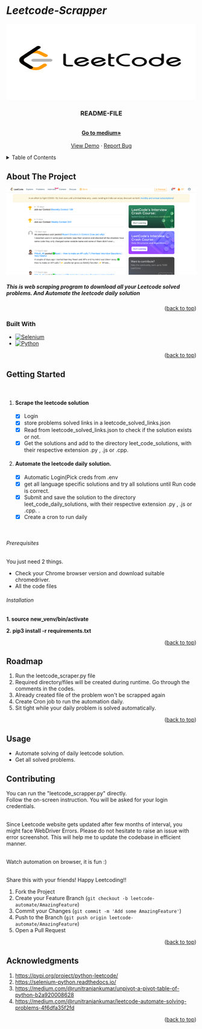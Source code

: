 # _Leetcode-Scrapper_

<!-- PROJECT LOGO -->

<div align="center">
  <a href="https://leetcode.com/">
    <img src="images/leetcode_logo.png" alt="Logo" width="900" height="200">
  </a>
  <h3 align="center">README-FILE</h3>
  <p align="center">
    <br />
    <a href="https://medium.com/@runitranjankumar/leetcode-automate-solving-problems-4f6dfa35f2fd"><strong>Go to medium»</strong></a>
    <br />
    <br />
    <a href="https://youtu.be/yl3zF6ZVpDg">View Demo</a>
    ·
    <a href="https://github.com/runitrupam/leetcode-automate.git">Report Bug</a>
    
  </p>
</div>



<!-- TABLE OF CONTENTS -->
<details>
  <summary>Table of Contents</summary>
  <ol>
    <li>
      <a href="#about-the-project">About The Project</a>
      <ul>
        <li><a href="#built-with">Built With</a></li>
      </ul>
    </li>
    <li>
      <a href="#getting-started">Getting Started</a>
      <ul>
        <li><a href="#prerequisites">Prerequisites</a></li>
        <li><a href="#installation">Installation</a></li>
      </ul>
    </li>
    <li><a href="#Roadmap">Roadmap</a></li>
    <li><a href="#usage">Usage</a></li>
    <li><a href="#contributing">Contributing</a></li>
    <li><a href="#acknowledgments">Acknowledgments</a></li>
  </ol>
</details>



<!-- ABOUT THE PROJECT -->
## About The Project

[![images/leetcode_product.png](images/leetcode_product.png)](https://youtu.be/yl3zF6ZVpDg)

##### This is web scraping program to download all your Leetcode solved problems. And Automate the leetcode daily solution

<p align="right">(<a href="#readme-top">back to top</a>)</p>

### Built With

* [![Selenium][selenium.se]][selenium-url]
* [![Python][Python.py]][Python-url]

<p align="right">(<a href="#readme-top">back to top</a>)</p>



<!-- GETTING STARTED -->
## Getting Started

<br />

1. #### Scrape the leetcode solution
    - [X] Login
    - [X] store problems solved links in a leetcode_solved_links.json
    - [X] Read from leetcode_solved_links.json to check if the solution exists or not.
    - [X] Get the solutions and add to the directory leet_code_solutions,
      with their respective extension .py , .js or .cpp.
2. #### Automate the leetcode daily solution.
    - [X] Automatic Login(Pick creds from .env
    - [X] get all language specific solutions and try all solutions until Run code is correct.
    - [X] Submit and save the solution to the directory leet_code_daily_solutions,
      with their respective extension .py , .js or .cpp. .
    - [X] Create a cron to run daily
<br/>

###### Prerequisites

You just need 2 things. <br />
* Check your Chrome browser version and download suitable chromedriver.
* All the code files

###### Installation

**1. source new_venv/bin/activate**

**2. pip3 install -r requirements.txt**



<p align="right">(<a href="#readme-top">back to top</a>)</p>

## Roadmap
1. Run the leetcode_scraper.py file
1. Required directory/files will be created during runtime. Go through the comments in the codes.<br />
2. Already created file of the problem won't be scrapped again
3. Create Cron job to run the automation daily.
4. Sit tight while your daily problem is solved automatically.

<p align="right">(<a href="#readme-top">back to top</a>)</p>

<!-- USAGE EXAMPLES -->
## Usage
* Automate solving of daily leetcode solution.
* Get all solved problems.


<!-- CONTRIBUTING -->
## Contributing


You can run the "leetcode_scrapper.py" directly.
<br />
Follow the on-screen instruction.
You will be asked for your login credentials.<br />
<br />

Since Leetcode website gets updated after few months of interval, you might face WebDriver Errors. Please do not
hesitate to raise an issue with error screenshot. This will help me to update the codebase in efficient manner.
<br />
<br />

Watch automation on browser, it is fun :) <br />
<br />

Share this with your friends! Happy Leetcoding!! <br />


1. Fork the Project
2. Create your Feature Branch (`git checkout -b leetcode-automate/AmazingFeature`)
3. Commit your Changes (`git commit -m 'Add some AmazingFeature'`)
4. Push to the Branch (`git push origin leetcode-automate/AmazingFeature`)
5. Open a Pull Request

<p align="right">(<a href="#readme-top">back to top</a>)</p>


<!-- ACKNOWLEDGMENTS -->
## Acknowledgments
1. https://pypi.org/project/python-leetcode/
2. https://selenium-python.readthedocs.io/
3. https://medium.com/@runitranjankumar/unpivot-a-pivot-table-of-python-b2a920008628
4. https://medium.com/@runitranjankumar/leetcode-automate-solving-problems-4f6dfa35f2fd <br />

<p align="right">(<a href="#readme-top">back to top</a>)</p>





<!-- MARKDOWN LINKS & IMAGES -->
<!-- https://www.markdownguide.org/basic-syntax/#reference-style-links -->

[selenium.se]: https://encrypted-tbn0.gstatic.com/images?q=tbn:ANd9GcTFv94DfH92e1acEimJIRFpUHfKems3vH2CgsxdQVk&s 
[selenium-url]: https://pypi.org/project/selenium/
[Python.py]: https://encrypted-tbn0.gstatic.com/images?q=tbn:ANd9GcSRqZrom6I5rsEUjnjffFQCw-ujBQEcu2e6LWyOK0KieA&s
[Python-url]: https://docs.python.org/3/


